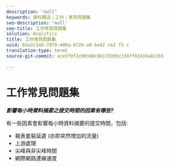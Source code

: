 ```yaml
---
description: 'null'
keywords: 資料饋送；工作；常見問題集
seo-description: 'null'
seo-title: 工作常見問題集
solution: Analytics
title: 工作常見問題集
uuid: 6da2c3a0-79f9-4d0a-9728-a8 be42 ce2 f3 c
translation-type: tm+mt
source-git-commit: ace5f9f2c003d8c0617d3d5c338ff02439a013b5

---
```



# 工作常見問題集

***影響每小時資料摘要之提交時間的因素有哪些?***

有一些因素會影響每小時資料摘要的提交時間，包括:

* 報表套裝延遲 (亦即突然增加的流量)
* 上游處理
* 尖峰與非尖峰時間
* 網際網路連線速度